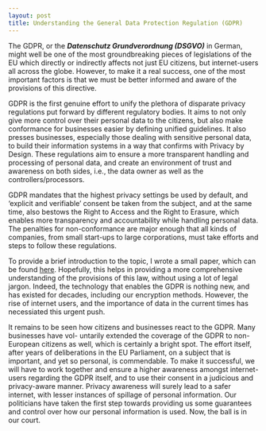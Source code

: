 ```yaml
---
layout: post
title: Understanding the General Data Protection Regulation (GDPR)
---
```


The GDPR, or the ***Datenschutz Grundverordnung (DSGVO)*** in German, might well be one of the most groundbreaking pieces of legislations of the EU which directly or indirectly affects not just EU citizens, but internet-users all across the globe. However, to make it a real success, one of the most important factors is that we must be better informed and aware of the provisions of this directive.

GDPR is the first genuine effort to unify the plethora of disparate privacy regulations put forward by different regulatory bodies. It aims to not only give more control over their personal data to the citizens, but also make conformance for businesses easier by defining unified guidelines. It also presses businesses, especially those dealing with sensitive personal data, to build their information systems in a way that confirms with Privacy by Design. These regulations aim to ensure a more transparent handling and processing of personal data, and create an environment of trust and awareness on both sides, i.e., the data owner as well as the controllers/processors.

GDPR mandates that the highest privacy settings be used by default, and ‘explicit and verifiable’ consent be taken from the subject, and at the same time, also bestows the Right to Access and the Right to Erasure, which enables more transparency and accountability while handling personal data. The penalties for non-conformance are major enough that all kinds of companies, from small start-ups to large corporations, must take efforts and steps to follow these regulations.

To provide a brief introduction to the topic, I wrote a small paper, which can be found [here](http://sanchitalekh.in/documents/gdpr.pdf). Hopefully, this helps in providing a more comprehensive understanding of the provisions of this law, without using a lot of legal jargon. Indeed, the technology that enables the GDPR is nothing new, and has existed for decades, including our encryption methods. However, the rise of internet users, and the importance of data in the current times has necessiated this urgent push.

It remains to be seen how citizens and businesses react to the GDPR. Many businesses have vol- untarily extended the coverage of the GDPR to non-European citizens as well, which is certainly a bright spot. The effort itself, after years of deliberations in the EU Parliament, on a subject that is important, and yet so personal, is commendable. To make it successful, we will have to work together and ensure a higher awareness amongst internet-users regarding the GDPR itself, and to use their consent in a judicious and privacy-aware manner. Privacy awareness will surely lead to a safer internet, with lesser instances of spillage of personal information. Our politicians have taken the first step towards providing us some guarantees and control over how our personal information is used. Now, the ball is in our court.